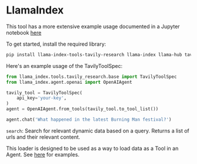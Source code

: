 # LlamaIndex

This tool has a more extensive example usage documented in a Jupyter notebook [here](https://github.com/run-llama/llama_index/blob/main/llama-index-integrations/tools/llama-index-tools-tavily-research/examples/tavily.ipynb)

To get started, install the required library:
```bash
pip install llama-index-tools-tavily-research llama-index llama-hub tavily-python
```
Here's an example usage of the TavilyToolSpec:
```python
from llama_index.tools.tavily_research.base import TavilyToolSpec
from llama_index.agent.openai import OpenAIAgent

tavily_tool = TavilyToolSpec(
    api_key='your-key',
)
agent = OpenAIAgent.from_tools(tavily_tool.to_tool_list())

agent.chat('What happened in the latest Burning Man festival?')
```
`search`: Search for relevant dynamic data based on a query. Returns a list of urls and their relevant content.

This loader is designed to be used as a way to load data as a Tool in an Agent. See [here](https://github.com/emptycrown/llama-hub/tree/main) for examples.